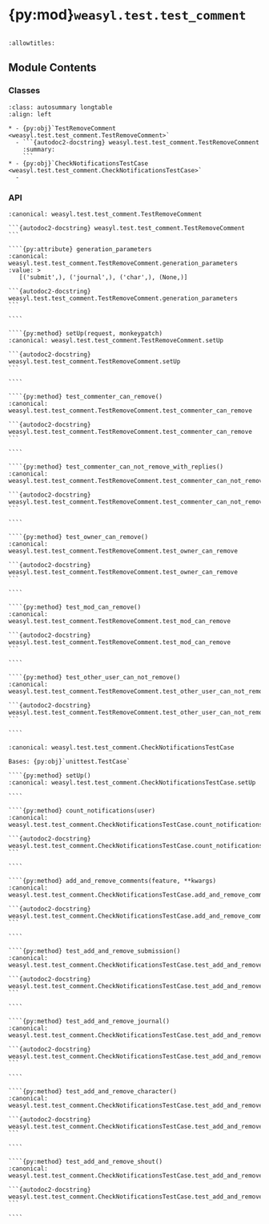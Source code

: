 # {py:mod}`weasyl.test.test_comment`

```{py:module} weasyl.test.test_comment
```

```{autodoc2-docstring} weasyl.test.test_comment
:allowtitles:
```

## Module Contents

### Classes

````{list-table}
:class: autosummary longtable
:align: left

* - {py:obj}`TestRemoveComment <weasyl.test.test_comment.TestRemoveComment>`
  - ```{autodoc2-docstring} weasyl.test.test_comment.TestRemoveComment
    :summary:
    ```
* - {py:obj}`CheckNotificationsTestCase <weasyl.test.test_comment.CheckNotificationsTestCase>`
  -
````

### API

`````{py:class} TestRemoveComment
:canonical: weasyl.test.test_comment.TestRemoveComment

```{autodoc2-docstring} weasyl.test.test_comment.TestRemoveComment
```

````{py:attribute} generation_parameters
:canonical: weasyl.test.test_comment.TestRemoveComment.generation_parameters
:value: >
   [('submit',), ('journal',), ('char',), (None,)]

```{autodoc2-docstring} weasyl.test.test_comment.TestRemoveComment.generation_parameters
```

````

````{py:method} setUp(request, monkeypatch)
:canonical: weasyl.test.test_comment.TestRemoveComment.setUp

```{autodoc2-docstring} weasyl.test.test_comment.TestRemoveComment.setUp
```

````

````{py:method} test_commenter_can_remove()
:canonical: weasyl.test.test_comment.TestRemoveComment.test_commenter_can_remove

```{autodoc2-docstring} weasyl.test.test_comment.TestRemoveComment.test_commenter_can_remove
```

````

````{py:method} test_commenter_can_not_remove_with_replies()
:canonical: weasyl.test.test_comment.TestRemoveComment.test_commenter_can_not_remove_with_replies

```{autodoc2-docstring} weasyl.test.test_comment.TestRemoveComment.test_commenter_can_not_remove_with_replies
```

````

````{py:method} test_owner_can_remove()
:canonical: weasyl.test.test_comment.TestRemoveComment.test_owner_can_remove

```{autodoc2-docstring} weasyl.test.test_comment.TestRemoveComment.test_owner_can_remove
```

````

````{py:method} test_mod_can_remove()
:canonical: weasyl.test.test_comment.TestRemoveComment.test_mod_can_remove

```{autodoc2-docstring} weasyl.test.test_comment.TestRemoveComment.test_mod_can_remove
```

````

````{py:method} test_other_user_can_not_remove()
:canonical: weasyl.test.test_comment.TestRemoveComment.test_other_user_can_not_remove

```{autodoc2-docstring} weasyl.test.test_comment.TestRemoveComment.test_other_user_can_not_remove
```

````

`````

`````{py:class} CheckNotificationsTestCase(methodName='runTest')
:canonical: weasyl.test.test_comment.CheckNotificationsTestCase

Bases: {py:obj}`unittest.TestCase`

````{py:method} setUp()
:canonical: weasyl.test.test_comment.CheckNotificationsTestCase.setUp

````

````{py:method} count_notifications(user)
:canonical: weasyl.test.test_comment.CheckNotificationsTestCase.count_notifications

```{autodoc2-docstring} weasyl.test.test_comment.CheckNotificationsTestCase.count_notifications
```

````

````{py:method} add_and_remove_comments(feature, **kwargs)
:canonical: weasyl.test.test_comment.CheckNotificationsTestCase.add_and_remove_comments

```{autodoc2-docstring} weasyl.test.test_comment.CheckNotificationsTestCase.add_and_remove_comments
```

````

````{py:method} test_add_and_remove_submission()
:canonical: weasyl.test.test_comment.CheckNotificationsTestCase.test_add_and_remove_submission

```{autodoc2-docstring} weasyl.test.test_comment.CheckNotificationsTestCase.test_add_and_remove_submission
```

````

````{py:method} test_add_and_remove_journal()
:canonical: weasyl.test.test_comment.CheckNotificationsTestCase.test_add_and_remove_journal

```{autodoc2-docstring} weasyl.test.test_comment.CheckNotificationsTestCase.test_add_and_remove_journal
```

````

````{py:method} test_add_and_remove_character()
:canonical: weasyl.test.test_comment.CheckNotificationsTestCase.test_add_and_remove_character

```{autodoc2-docstring} weasyl.test.test_comment.CheckNotificationsTestCase.test_add_and_remove_character
```

````

````{py:method} test_add_and_remove_shout()
:canonical: weasyl.test.test_comment.CheckNotificationsTestCase.test_add_and_remove_shout

```{autodoc2-docstring} weasyl.test.test_comment.CheckNotificationsTestCase.test_add_and_remove_shout
```

````

`````
